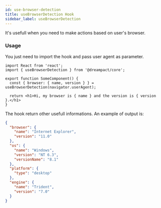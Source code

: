```yaml
---
id: use-browser-detection
title: useBrowserDetection Hook
sidebar_label: useBrowserDetection
---
```


It's usefull when you need to make actions based on user's browser.

### Usage

You just need to import the hook and pass user agent as parameter.

```tsx
import React from 'react';
import { useBrowserDetection } from '@dreampact/core';

export function SomeComponent() {
  const { browser: { name, version } } = useBrowserDetection(navigator.userAgent);

  return <h1>Hi, my browser is { name } and the version is { version }.</h1>
}
```

The hook return other usefull informations. An example of output is:

```json
{
  "browser": {
    "name": "Internet Explorer",
    "version": "11.0"
  },
  "os": {
    "name": "Windows",
    "version": "NT 6.3",
    "versionName": "8.1"
  },
  "platform": {
    "type": "desktop"
  },
  "engine": {
    "name": "Trident",
    "version": "7.0"
  }
}
```
